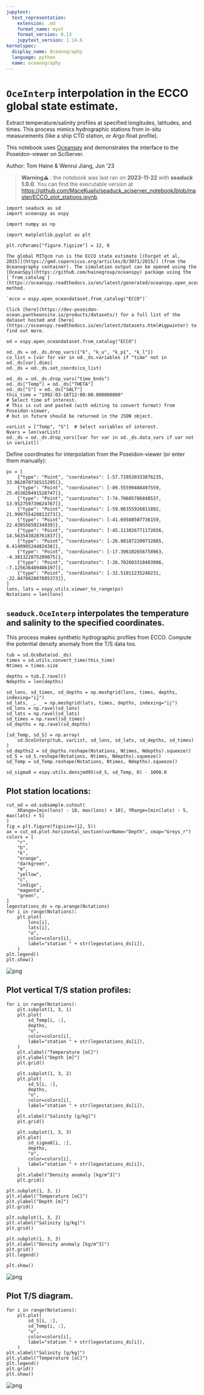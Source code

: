 ```yaml
---
jupytext:
  text_representation:
    extension: .md
    format_name: myst
    format_version: 0.13
    jupytext_version: 1.14.6
kernelspec:
  display_name: Oceanography
  language: python
  name: oceanography
---
```


# `OceInterp` interpolation in the ECCO global state estimate.

Extract temperature/salinity profiles at specified longitudes, latitudes, and times. This process mimics hydrographic stations from in-situ measurements (like a ship CTD station, or Argo float profile).

This notebook uses [Oceanspy](https://oceanspy.readthedocs.io/en/latest/) and demonstrates the interface to the Poseidon-viewer on SciServer.

Author: Tom Haine & Wenrui Jiang, Jun '23
> **Warning**⚠️ : the notebook was last ran on **2023-11-22** with **seaduck 1.0.0**. You can find the executable version at https://github.com/MaceKuailv/seaduck_sciserver_notebook/blob/master/ECCO_plot_stations.ipynb.
```{code-cell} ipython3
import seaduck as sd
import oceanspy as ospy

import numpy as np

import matplotlib.pyplot as plt

plt.rcParams["figure.figsize"] = 12, 8
```

```{admonition} Access ECCO
The global MITgcm run is the ECCO state estimate [(Forget et al, 2015)](https://gmd.copernicus.org/articles/8/3071/2015/) (from the Oceanography container). The simulation output can be opened using the [OceanSpy](https://github.com/hainegroup/oceanspy) package using the [`from_catalog`](https://oceanspy.readthedocs.io/en/latest/generated/oceanspy.open_oceandataset.from_catalog.html) method.

`ecco = ospy.open_oceandataset.from_catalog("ECCO")`

Click [here](https://dev-poseidon-ocean.pantheonsite.io/products/datasets/) for a full list of the dataset hosted and [here](https://oceanspy.readthedocs.io/en/latest/datasets.html#igpwinter) to find out more.
```

```{code-cell} ipython3
od = ospy.open_oceandataset.from_catalog("ECCO")

od._ds = od._ds.drop_vars({"k", "k_u", "k_p1", "k_l"})
co_list = [var for var in od._ds.variables if "time" not in od._ds[var].dims]
od._ds = od._ds.set_coords(co_list)

od._ds = od._ds.drop_vars("time_bnds")
od._ds["Temp"] = od._ds["THETA"]
od._ds["S"] = od._ds["SALT"]
this_time = "1992-03-16T12:00:00.000000000"
# Select time of interest.
# This is cut and pasted (with editing to convert format) from Poseidon-viewer,
# but in future should be returned in the JSON object.

varList = ["Temp", "S"]  # Select variables of interest.
Nvars = len(varList)
od._ds = od._ds.drop_vars([var for var in od._ds.data_vars if var not in varList])
```

Define coordinates for interpolation from the Poseidon-viewer (or enter them manually):

```{code-cell} ipython3
ps = [
    {"type": "Point", "coordinates": [-57.710530333876235, 33.062070736515295]},
    {"type": "Point", "coordinates": [-89.55599488497559, 25.453020491528747]},
    {"type": "Point", "coordinates": [-74.70605786848537, 13.952759739624767]},
    {"type": "Point", "coordinates": [-59.06355926811892, 21.999755420813273]},
    {"type": "Point", "coordinates": [-41.69588507736159, 22.43955659234939]},
    {"type": "Point", "coordinates": [-45.113026771172656, 14.563543828761837]},
    {"type": "Point", "coordinates": [-26.081872200732885, 6.414099524482438]},
    {"type": "Point", "coordinates": [-17.396102656758963, -4.381322875209875]},
    {"type": "Point", "coordinates": [-26.702603318403906, -7.125636489486197]},
    {"type": "Point", "coordinates": [-32.51011235240231, -22.847802807885373]},
]
lons, lats = ospy.utils.viewer_to_range(ps)
Nstations = len(lons)
```

## `seaduck.OceInterp` interpolates the temperature and salinity to the specified coordinates.

This process makes synthetic hydrographic profiles from ECCO. Compute the potential density anomaly from the T/S data too.

```{code-cell} ipython3
tub = sd.OceData(od._ds)
times = sd.utils.convert_time(this_time)
Ntimes = times.size

depths = tub.Z.ravel()
Ndepths = len(depths)

sd_lons, sd_times, sd_depths = np.meshgrid(lons, times, depths, indexing="ij")
sd_lats, _, _ = np.meshgrid(lats, times, depths, indexing="ij")
sd_lons = np.ravel(sd_lons)
sd_lats = np.ravel(sd_lats)
sd_times = np.ravel(sd_times)
sd_depths = np.ravel(sd_depths)

[sd_Temp, sd_S] = np.array(
    sd.OceInterp(tub, varList, sd_lons, sd_lats, sd_depths, sd_times)
)
sd_depths2 = sd_depths.reshape(Nstations, Ntimes, Ndepths).squeeze()
sd_S = sd_S.reshape(Nstations, Ntimes, Ndepths).squeeze()
sd_Temp = sd_Temp.reshape(Nstations, Ntimes, Ndepths).squeeze()

sd_sigma0 = ospy.utils.densjmd95(sd_S, sd_Temp, 0) - 1000.0
```

## Plot station locations:

```{code-cell} ipython3
cut_od = od.subsample.cutout(
    XRange=[min(lons) - 10, max(lons) + 10], YRange=[min(lats) - 5, max(lats) + 5]
)
fig = plt.figure(figsize=(12, 5))
ax = cut_od.plot.horizontal_section(varName="Depth", cmap="Greys_r")
colors = [
    "r",
    "b",
    "k",
    "orange",
    "darkgreen",
    "m",
    "yellow",
    "c",
    "indigo",
    "magenta",
    "green",
]
legestations_ds = np.arange(Nstations)
for i in range(Nstations):
    plt.plot(
        lons[i],
        lats[i],
        "o",
        color=colors[i],
        label="station " + str(legestations_ds[i]),
    )
plt.legend()
plt.show()
```
![png](https://github.com/MaceKuailv/seaduck_sciserver_notebook/blob/master/ECCO_plot_stations_files/ECCO_plot_stations_9_1.png?raw=true)

## Plot vertical T/S station profiles:

```{code-cell} ipython3
for i in range(Nstations):
    plt.subplot(1, 3, 1)
    plt.plot(
        sd_Temp[i, :],
        depths,
        "o",
        color=colors[i],
        label="station " + str(legestations_ds[i]),
    )
    plt.xlabel("Temperature [oC]")
    plt.ylabel("Depth [m]")
    plt.grid()

    plt.subplot(1, 3, 2)
    plt.plot(
        sd_S[i, :],
        depths,
        "o",
        color=colors[i],
        label="station " + str(legestations_ds[i]),
    )
    plt.xlabel("Salinity [g/kg]")
    plt.grid()

    plt.subplot(1, 3, 3)
    plt.plot(
        sd_sigma0[i, :],
        depths,
        "o",
        color=colors[i],
        label="station " + str(legestations_ds[i]),
    )
    plt.xlabel("Density anomaly [kg/m^3]")
    plt.grid()

plt.subplot(1, 3, 1)
plt.xlabel("Temperature [oC]")
plt.ylabel("Depth [m]")
plt.grid()

plt.subplot(1, 3, 2)
plt.xlabel("Salinity [g/kg]")
plt.grid()

plt.subplot(1, 3, 3)
plt.xlabel("Density anomaly [kg/m^3]")
plt.grid()
plt.legend()

plt.show()
```
![png](https://github.com/MaceKuailv/seaduck_sciserver_notebook/blob/master/ECCO_plot_stations_files/ECCO_plot_stations_11_0.png?raw=true)

## Plot T/S diagram.

```{code-cell} ipython3
for i in range(Nstations):
    plt.plot(
        sd_S[i, :],
        sd_Temp[i, :],
        "o",
        color=colors[i],
        label="station " + str(legestations_ds[i]),
    )
plt.xlabel("Salinity [g/kg]")
plt.ylabel("Temperature [oC]")
plt.legend()
plt.grid()
plt.show()
```
![png](https://github.com/MaceKuailv/seaduck_sciserver_notebook/blob/master/ECCO_plot_stations_files/ECCO_plot_stations_13_0.png?raw=true)

```{code-cell} ipython3

```
